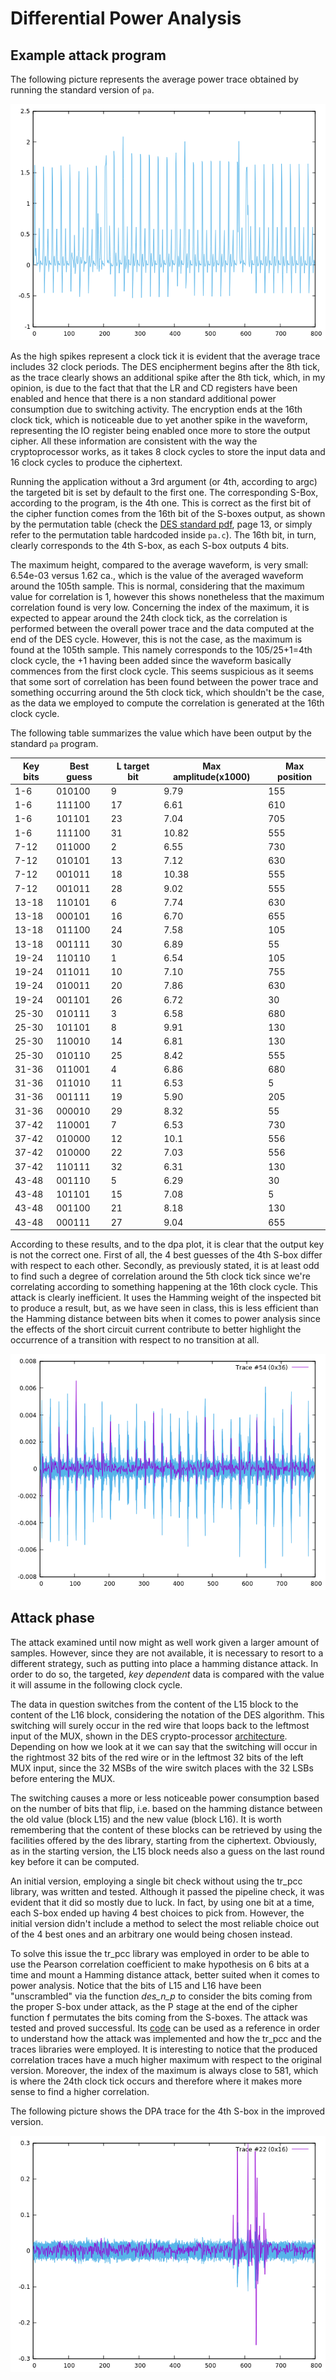 # Differential Power Analysis

## Example attack program

The following picture represents the average power trace obtained by running the standard version of `pa`.

![Avg trace](figures/avg.png)

As the high spikes represent a clock tick it is evident that the average trace includes 32 clock periods. The DES encipherment begins after the 8th tick, as the trace clearly shows an additional spike after the 8th tick, which, in my opinion, is due to the fact that that the LR and CD registers have been enabled and hence that there is a non standard additional power consumption due to switching activity. The encryption ends at the 16th clock tick, which is noticeable due to yet another spike in the waveform, representing the IO register being enabled once more to store the output cipher. All these information are consistent with the way the cryptoprocessor works, as it takes 8 clock cycles to store the input data and 16 clock cycles to produce the ciphertext.

Running the application without a 3rd argument (or 4th, according to argc) the targeted bit is set by default to the first one. The corresponding S-Box, according to the program, is the 4th one. This is correct as the first bit of the cipher function comes from the 16th bit of the S-boxes output, as shown by the permutation table (check the [DES standard pdf](../doc/des.pdf), page 13, or simply refer to the permutation table hardcoded inside `pa.c`). The 16th bit, in turn, clearly corresponds to the 4th S-box, as each S-box outputs 4 bits.

The maximum height, compared to the average waveform, is very small: 6.54e-03 versus 1.62 ca., which is the value of the averaged waveform around the 105th sample. This is normal, considering that the maximum value for correlation is 1, however this shows nonetheless that the maximum correlation found is very low. Concerning the index of the maximum, it is expected to appear around the 24th clock tick, as the correlation is performed between the overall power trace and the data computed at the end of the DES cycle. However, this is not the case, as the maximum is found at the 105th sample. This namely corresponds to the 105/25+1=4th clock cycle, the +1 having been added since the waveform basically commences from the first clock cycle. This seems suspicious as it seems that some sort of correlation has been found between the power trace and something occurring around the 5th clock tick, which shouldn't be the case, as the data we employed to compute the correlation is generated at the 16th clock cycle.

The following table summarizes the value which have been output by the standard `pa` program.

|Key bits|Best guess|L target bit|Max amplitude(x1000)|Max position|
|--------|----------|------------|--------------------|------------|
|1-6     |    010100|           9|                9.79|         155|
|1-6    |   111100|          17|               6.61|         610|
|1-6    |   101101|          23|               7.04|         705|
|1-6    |   111100|          31|               10.82|         555|
|7-12    |    011000|           2|                6.55|         730|
|7-12    |   010101|          13|               7.12|         630|
|7-12    |   001011|          18|               10.38|         555|
|7-12    |   001011|          28|               9.02|         555|
|13-18   |    110101|           6|                7.74|         630|
|13-18   |   000101|          16|               6.70|         655|
|13-18   |   011100|          24|               7.58|         105|
|13-18   |   001111|          30|               6.89|         55|
|19-24   |    110110|           1|                6.54|         105|
|19-24   |    011011|          10|                7.10|         755|
|19-24   |   010011|          20|               7.86|         630|
|19-24   |   001101|          26|               6.72|         30|
|25-30   |    010111|           3|                6.58|         680|
|25-30   |    101101|           8|                9.91|         130|
|25-30   |   110010|          14|               6.81|         130|
|25-30   |   010110|          25|               8.42|         555|
|31-36   |    011001|           4|                6.86|         680|
|31-36   |    011010|          11|                6.53|           5|
|31-36   |   001111|          19|               5.90|         205|
|31-36   |   000010|          29|               8.32|         55|
|37-42   |    110001|           7|                6.53|         730|
|37-42   |    010000|          12|                10.1|         556|
|37-42   |   010000|          22|               7.03|         556|
|37-42   |   110111|          32|               6.31|         130|
|43-48   |    001110|           5|                6.29|          30|
|43-48   |   101101|          15|               7.08|         5|
|43-48   |   001100|          21|               8.18|         130|
|43-48   |   000111|          27|               9.04|         655|

According to these results, and to the dpa plot, it is clear that the output key is not the correct one. First of all, the 4 best guesses of the 4th S-box differ with respect to each other. Secondly, as previously stated, it is at least odd to find such a degree of correlation around the 5th clock tick since we're correlating according to something happening at the 16th clock cycle. This attack is clearly inefficient. It uses the Hamming weight of the inspected bit to produce a result, but, as we have seen in class, this is less efficient than the Hamming distance between bits when it comes to power analysis since the effects of the short circuit current contribute to better highlight the occurrence of a transition with respect to no transition at all.

![DPA](figures/dpa.png)

## Attack phase

The attack examined until now might as well work given a larger amount of samples. However, since they are not available, it is necessary to resort to a different strategy, such as putting into place a hamming distance attack. In order to do so, the targeted, _key dependent_ data is compared with the value it will assume in the following clock cycle.

The data in question switches from the content of the L15 block to the content of the L16 block, considering the notation of the DES algorithm. This switching will surely occur in the red wire that loops back to the leftmost input of the MUX, shown in the DES crypto-processor [architecture](images/des_architecture.png). Depending on how we look at it we can say that the switching will occur in the rightmost 32 bits of the red wire or in the leftmost 32 bits of the left MUX input, since the 32 MSBs of the wire switch places with the 32 LSBs before entering the MUX.

The switching causes a more or less noticeable power consumption based on the number of bits that flip, i.e. based on the hamming distance between the old value (block L15) and the new value (block L16). It is worth remembering that the content of these blocks can be retrieved by using the facilities offered by the des library, starting from the ciphertext. Obviously, as in the starting version, the L15 block needs also a guess on the last round key before it can be computed.

An initial version, employing a single bit check without using the tr\_pcc library, was written and tested. Although it passed the pipeline check, it was evident that it did so mostly due to luck. In fact, by using one bit at a time, each S-box ended up having 4 best choices to pick from. However, the initial version didn't include a method to select the most reliable choice out of the 4 best ones and an arbitrary one would being chosen instead.

To solve this issue the tr\_pcc library was employed in order to be able to use the Pearson correlation coefficient to make hypothesis on 6 bits at a time and mount a Hamming distance attack, better suited when it comes to power analysis. Notice that the bits of L15 and L16 have been "unscrambled" via the function _des\_n\_p_ to consider the bits coming from the proper S-box under attack, as the P stage at the end of the cipher function f permutates the bits coming from the S-boxes. The attack was tested and proved successful. Its [code](pa.c) can be used as a reference in order to understand how the attack was implemented and how the tr\_pcc and the traces libraries were employed. It is interesting to notice that the produced correlation traces have a much higher maximum with respect to the original version. Moreover, the index of the maximum is always close to 581, which is where the 24th clock tick occurs and therefore where it makes more sense to find a higher correlation.

The following picture shows the DPA trace for the 4th S-box in the improved version.

![DPA with hamming distance](figures/dpa_hd.png)
